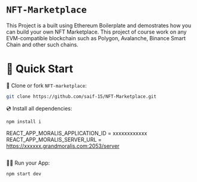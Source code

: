 # `NFT-Marketplace`

This Project is a built using Ethereum Boilerplate and demostrates how you can build your own NFT Marketplace. This project of course work on any EVM-compatible blockchain such as Polygon, Avalanche, Binance Smart Chain and other such chains.


# 🚀 Quick Start

📄 Clone or fork `NFT-marketplace`:
```sh
git clone https://github.com/saif-15/NFT-Marketplace.git
```
💿 Install all dependencies:
```sh
npm install i
```

REACT_APP_MORALIS_APPLICATION_ID = xxxxxxxxxxxx
REACT_APP_MORALIS_SERVER_URL = https://xxxxxx.grandmoralis.com:2053/server
```

```


🚴‍♂️ Run your App:
```sh
npm start dev
```


